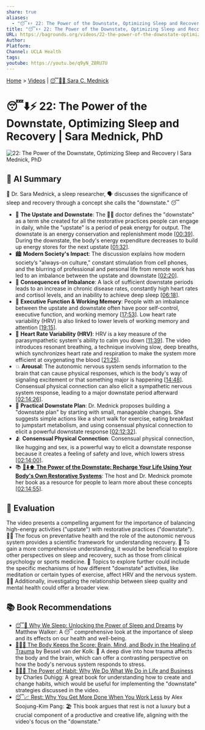 ```yaml
---
share: true
aliases:
  - "😴⬇️⚡ 22: The Power of the Downstate, Optimizing Sleep and Recovery | Sara Mednick, PhD"
title: "😴⬇️⚡ 22: The Power of the Downstate, Optimizing Sleep and Recovery | Sara Mednick, PhD"
URL: https://bagrounds.org/videos/22-the-power-of-the-downstate-optimizing-sleep-and-recovery-sara-mednick-phd
Author: 
Platform: 
Channel: UCLA Health
tags: 
youtube: https://youtu.be/q9yN_Z8RU7U
---
```

[Home](../index.md) > [Videos](./index.md) | [😴🧠🌃 Sara C. Mednick](../people/sara-c-mednick.md)  
# 😴⬇️⚡ 22: The Power of the Downstate, Optimizing Sleep and Recovery | Sara Mednick, PhD  
![22: The Power of the Downstate, Optimizing Sleep and Recovery l Sara Mednick, PhD](https://youtu.be/q9yN_Z8RU7U)  
  
## 🤖 AI Summary  
🧠 Dr. Sara Mednick, a sleep researcher, 🗣️ discusses the significance of sleep and recovery through a concept she calls the "downstate." 😴  
  
- 🧠 **The Upstate and Downstate**: The 👩‍🔬 doctor defines the "downstate" as a term she created for all the restorative practices people can engage in daily, while the "upstate" is a period of peak energy for output. The downstate is an energy conservation and replenishment mode \[[00:39](http://www.youtube.com/watch?v=q9yN_Z8RU7U&t=39)]. During the downstate, the body's energy expenditure decreases to build up energy stores for the next upstate \[[01:32](http://www.youtube.com/watch?v=q9yN_Z8RU7U&t=92)].  
- 🏙️ **Modern Society's Impact**: The discussion explains how modern society’s "always-on culture," constant stimulation from cell phones, and the blurring of professional and personal life from remote work has led to an imbalance between the upstate and downstate \[[02:20](http://www.youtube.com/watch?v=q9yN_Z8RU7U&t=140)].  
- 🚨 **Consequences of Imbalance**: A lack of sufficient downstate periods leads to an increase in chronic disease rates, constantly high heart rates and cortisol levels, and an inability to achieve deep sleep \[[06:18](http://www.youtube.com/watch?v=q9yN_Z8RU7U&t=378)].  
- 🧠 **Executive Function & Working Memory**: People with an imbalance between the upstate and downstate often have poor self-control, executive function, and working memory \[[17:53](http://www.youtube.com/watch?v=q9yN_Z8RU7U&t=1073)]. Low heart rate variability (HRV) is also linked to lower levels of working memory and attention \[[19:15](http://www.youtube.com/watch?v=q9yN_Z8RU7U&t=1155)].  
- 💓 **Heart Rate Variability (HRV)**: HRV is a key measure of the parasympathetic system's ability to calm you down \[[11:39](http://www.youtube.com/watch?v=q9yN_Z8RU7U&t=699)]. The video introduces resonant breathing, a technique involving slow, deep breaths, which synchronizes heart rate and respiration to make the system more efficient at oxygenating the blood \[[21:25](http://www.youtube.com/watch?v=q9yN_Z8RU7U&t=1285)].  
- 💥 **Arousal**: The autonomic nervous system sends information to the brain that can cause physical responses, which is the body's way of signaling excitement or that something major is happening \[[14:48](http://www.youtube.com/watch?v=q9yN_Z8RU7U&t=888)]. Consensual physical connection can also elicit a sympathetic nervous system response, leading to a major downstate period afterward \[[02:14:26](http://www.youtube.com/watch?v=q9yN_Z8RU7U&t=8066)].  
- 📝 **Practical Downstate Plan**: Dr. Mednick proposes building a "downstate plan" by starting with small, manageable changes. She suggests simple actions like a short walk for exercise, eating breakfast to jumpstart metabolism, and using consensual physical connection to elicit a powerful downstate response \[[02:12:32](http://www.youtube.com/watch?v=q9yN_Z8RU7U&t=7952)].  
- 🫂 **Consensual Physical Connection**: Consensual physical connection, like hugging and sex, is a powerful way to elicit a downstate response because it creates a feeling of safety and love, which lowers stress \[[02:14:00](http://www.youtube.com/watch?v=q9yN_Z8RU7U&t=8040)].  
- 📚 **[🔋⬇️⬆️ The Power of the Downstate: Recharge Your Life Using Your Body's Own Restorative Systems](../books/the-power-of-the-downstate-recharge-your-life-using-your-bodys-own-restorative-systems.md)**: The host and Dr. Mednick promote her book as a resource for people to learn more about these concepts \[[02:14:55](http://www.youtube.com/watch?v=q9yN_Z8RU7U&t=8095)].  
  
## 🤔 Evaluation  
The video presents a compelling argument for the importance of balancing high-energy activities ("upstate") with restorative practices ("downstate"). 🧘‍♀️ The focus on preventative health and the role of the autonomic nervous system provides a scientific framework for understanding recovery. 🔬 To gain a more comprehensive understanding, it would be beneficial to explore other perspectives on sleep and recovery, such as those from clinical psychology or sports medicine. 🧠 Topics to explore further could include the specific mechanisms of how different "downstate" activities, like meditation or certain types of exercise, affect HRV and the nervous system. 🏃‍♀️ Additionally, investigating the relationship between sleep quality and mental health could offer a broader view.  
  
## 📚 Book Recommendations  
- [😴💭 Why We Sleep: Unlocking the Power of Sleep and Dreams](../books/why-we-sleep-unlocking-the-power-of-sleep-and-dreams.md) by Matthew Walker: A 😴 comprehensive look at the importance of sleep and its effects on our health and well-being.  
- [🤕🎼🧠 The Body Keeps the Score: Brain, Mind, and Body in the Healing of Trauma](../books/the-body-keeps-the-score-brain-mind-and-body-in-the-healing-of-trauma.md) by Bessel van der Kolk: 🧠 A deep dive into how trauma affects the body and the brain, which can offer a contrasting perspective on how the body's nervous system responds to stress.  
- [🔄🧠💪 The Power of Habit: Why We Do What We Do in Life and Business](../books/the-power-of-habit.md) by Charles Duhigg: A great book for understanding how to create and change habits, which would be useful for implementing the "downstate" strategies discussed in the video.  
- [😴📈 Rest: Why You Get More Done When You Work Less](../books/rest-why-you-get-more-done-when-you-work-less.md) by Alex Soojung-Kim Pang: 🏖️ This book argues that rest is not a luxury but a crucial component of a productive and creative life, aligning with the video's focus on the "downstate."